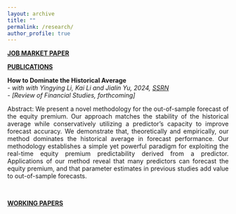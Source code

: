 ```yaml
---
layout: archive
title: ""
permalink: /research/
author_profile: true
---
```

<b><u>JOB MARKET PAPER</u></b><br/>




<b><u>PUBLICATIONS</u></b><br/>

**How to Dominate the Historical Average**\
*- with with Yingying Li, Kai Li and Jialin Yu, 2024, [SSRN](https://papers.ssrn.com/sol3/papers.cfm?abstract_id=4245306)*\
*- [Review of Financial Studies, forthcoming]*


<p style='text-align: justify;'>Abstract: We present a novel methodology for the out-of-sample forecast of the equity premium. Our approach matches the stability of the historical average while conservatively utilizing a predictor’s capacity to improve forecast accuracy. We demonstrate that, theoretically and empirically, our method dominates the historical average in forecast performance. Our methodology establishes a simple yet powerful paradigm for exploiting the real-time equity premium predictability derived from a predictor. Applications of our method reveal that many predictors can forecast the equity premium, and that parameter estimates in previous studies add value to out-of-sample forecasts. </p><br/>



<b><u>WORKING PAPERS</u></b><br/>





